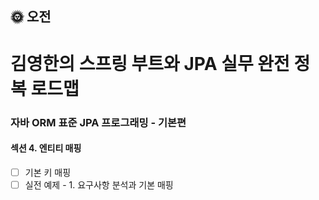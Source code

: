 ## :sun_with_face: 오전

# 김영한의 스프링 부트와 JPA 실무 완전 정복 로드맵

### 자바 ORM 표준 JPA 프로그래밍 - 기본편
#### 섹션 4. 엔티티 매핑
- [ ] 기본 키 매핑
- [ ] 실전 예제 - 1. 요구사항 분석과 기본 매핑